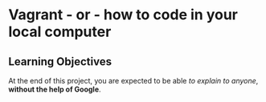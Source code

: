 # Vagrant - or - how to code in your local computer
## Learning Objectives
At the end of this project, you are expected to be able *to explain to anyone*, **without the help of Google**.
